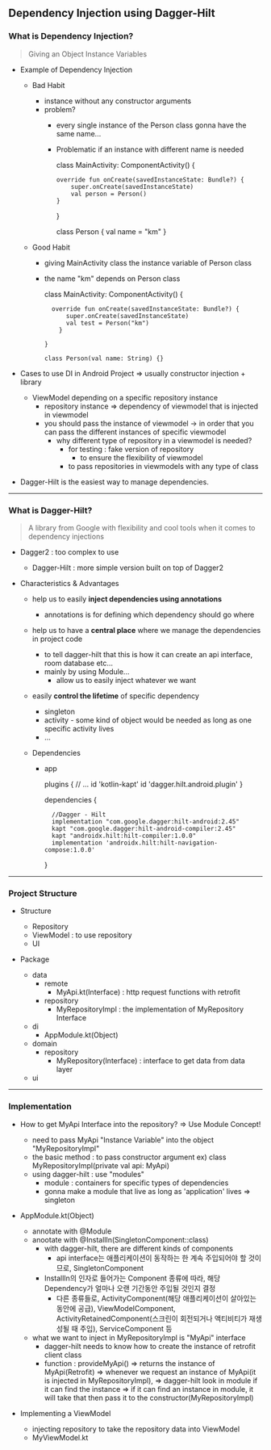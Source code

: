 ## Dependency Injection using Dagger-Hilt

### What is Dependency Injection?
> Giving an Object Instance Variables

* Example of Dependency Injection

  * Bad Habit
    * instance without any constructor arguments
    * problem?
      * every single instance of the Person class gonna have the same name...
      * Problematic if an instance with different name is needed
    

        class MainActivity: ComponentActivity() {

            override fun onCreate(savedInstanceState: Bundle?) {
                super.onCreate(savedInstanceState)
                val person = Person()
            }

        }

        class Person {
            val name  = "km"
        }


  * Good Habit
    * giving MainActivity class the instance variable of Person class
    * the name "km" depends on Person class

        class MainActivity: ComponentActivity() {

            override fun onCreate(savedInstanceState: Bundle?) {
                super.onCreate(savedInstanceState)
                val test = Person("km")
              }

          }

          class Person(val name: String) {}

* Cases to use DI in Android Project => usually constructor injection + library
  * ViewModel depending on a specific repository instance
    * repository instance => dependency of viewmodel that is injected in viewmodel
    * you should pass the instance of viewmodel -> in order that you can pass the different instances of specific viewmodel
      * why different type of repository in a viewmodel is needed?
        * for testing : fake version of repository
          * to ensure the flexibility of viewmodel
        * to pass repositories in viewmodels with any type of class

* Dagger-Hilt is the easiest way to manage dependencies.
      
---
### What is Dagger-Hilt?

> A library from Google with flexibility and cool tools when it comes to dependency injections

* Dagger2 : too complex to use
  * Dagger-Hilt : more simple version built on top of Dagger2

* Characteristics & Advantages
  * help us to easily **inject dependencies using annotations**
    * annotations is for defining which dependency should go where
  * help us to have a **central place** where we manage the dependencies in project code 
    * to tell dagger-hilt that this is how it can create an api interface, room database etc...
    * mainly by using Module...
      * allow us to easily inject whatever we want 
  * easily **control the lifetime** of specific dependency
    * singleton
    * activity - some kind of object would be needed as long as one specific activity lives
    * ...

  * Dependencies

    * app
    

        plugins {
            // ...
            id 'kotlin-kapt'
            id 'dagger.hilt.android.plugin'
        }
  
        dependencies {
  
            //Dagger - Hilt
            implementation "com.google.dagger:hilt-android:2.45"
            kapt "com.google.dagger:hilt-android-compiler:2.45"
            kapt "androidx.hilt:hilt-compiler:1.0.0"
            implementation 'androidx.hilt:hilt-navigation-compose:1.0.0'

        }

---

### Project Structure

* Structure
  * Repository
  * ViewModel : to use repository
  * UI

* Package
  * data
    * remote
      * MyApi.kt(Interface) : http request functions with retrofit
    * repository
      * MyRepositoryImpl : the implementation of MyRepository Interface
  * di
    * AppModule.kt(Object)
  * domain
    * repository
      * MyRepository(Interface) : interface to get data from data layer
  * ui

---
### Implementation

* How to get MyApi Interface into the repository? => Use Module Concept!
  * need to pass MyApi "Instance Variable" into the object "MyRepositoryImpl"
  * the basic method : to pass constructor argument
    ex) class MyRepositoryImpl(private val api: MyApi)
  * using dagger-hilt : use "modules"
    * module : containers for specific types of dependencies
    * gonna make a module that live as long as 'application' lives => singleton
    
* AppModule.kt(Object)
  * annotate with @Module
  * anootate with @InstallIn(SingletonComponent::class)
    * with dagger-hilt, there are different kinds of components
      * api interface는 애플리케이션이 동작하는 한 계속 주입되어야 할 것이므로, SingletonComponent
    * InstallIn의 인자로 들어가는 Component 종류에 따라, 해당 Dependency가 얼마나 오랜 기간동안 주입될 것인지 결정
      * 다른 종류들로, ActivityComponent(해당 애플리케이션이 살아있는 동안에 공급), ViewModelComponent, ActivityRetainedComponent(스크린이 회전되거나 액티비티가 재생성될 때 주입), ServiceComponent 등
  * what we want to inject in MyRepositoryImpl is "MyApi" interface
    * dagger-hilt needs to know how to create the instance of retrofit client class
    * function : provideMyApi() => returns the instance of MyApi(Retrofit)
      => whenever we request an instance of MyApi(it is injected in MyRepositoryImpl),
      => dagger-hilt look in module if it can find the instance
      => if it can find an instance in module, it will take that then pass it to the constructor(MyRepositoryImpl)

* Implementing a ViewModel 
  * injecting  repository to take the repository data into ViewModel
  * MyViewModel.kt